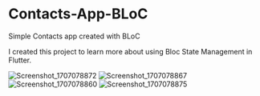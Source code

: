 # Contacts-App-BLoC
 Simple Contacts app created with BLoC

 I created this project to learn more about using Bloc State Management in Flutter.
 
![Screenshot_1707078872](https://github.com/yasinatagun/Contacts-App-BLoC/assets/4943407/492741ac-de64-4286-b92f-d9470bce5151)
![Screenshot_1707078867](https://github.com/yasinatagun/Contacts-App-BLoC/assets/4943407/87c7e1a5-4176-4695-850f-69a451aa450f)
![Screenshot_1707078860](https://github.com/yasinatagun/Contacts-App-BLoC/assets/4943407/b2eb7acd-6856-49af-b6be-2d515d6afe35)
![Screenshot_1707078875](https://github.com/yasinatagun/Contacts-App-BLoC/assets/4943407/602c8674-d8e8-4b0b-aa14-3afb543ca5c7)
